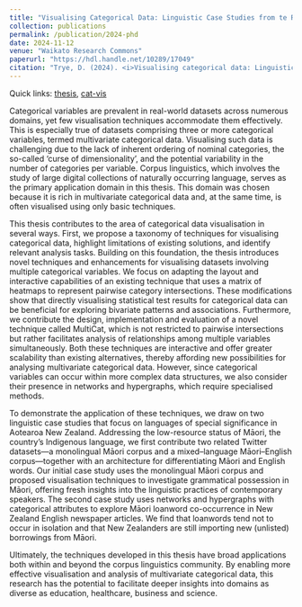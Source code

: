 ```yaml
---
title: "Visualising Categorical Data: Linguistic Case Studies from te Reo Māori and New Zealand English"
collection: publications
permalink: /publication/2024-phd
date: 2024-11-12
venue: "Waikato Research Commons"
paperurl: "https://hdl.handle.net/10289/17049"
citation: "Trye, D. (2024). <i>Visualising categorical data: Linguistic case studies from te Reo Māori and New Zealand English.</i> (Doctoral thesis, The University of Waikato, Hamilton, New Zealand). The University of Waikato."
---
```


Quick links: [thesis](https://hdl.handle.net/10289/17049), [cat-vis](https://cat-vis.github.io/src/)

Categorical variables are prevalent in real-world datasets across numerous domains, yet few visualisation techniques accommodate them effectively. This is especially true of datasets comprising three or more categorical variables, termed multivariate categorical data. Visualising such data is challenging due to the lack of inherent ordering of nominal categories, the so-called ‘curse of dimensionality’, and the potential variability in the number of categories per variable. Corpus linguistics, which involves the study of large digital collections of naturally occurring language, serves as the primary application domain in this thesis. This domain was chosen because it is rich in multivariate categorical data and, at the same time, is often visualised using only basic techniques.

This thesis contributes to the area of categorical data visualisation in several ways. First, we propose a taxonomy of techniques for visualising categorical data, highlight limitations of existing solutions, and identify relevant analysis tasks. Building on this foundation, the thesis introduces novel techniques and enhancements for visualising datasets involving multiple categorical variables. We focus on adapting the layout and interactive capabilities of an existing technique that uses a matrix of heatmaps to represent pairwise category intersections. These modifications show that directly visualising statistical test results for categorical data can be beneficial for exploring bivariate patterns and associations. Furthermore, we contribute the design, implementation and evaluation of a novel technique called MultiCat, which is not restricted to pairwise intersections but rather facilitates analysis of relationships among multiple variables simultaneously. Both these techniques are interactive and offer greater scalability than existing alternatives, thereby affording new possibilities for analysing multivariate categorical data. However, since categorical variables can occur within more complex data structures, we also consider their presence in networks and hypergraphs, which require specialised methods.

To demonstrate the application of these techniques, we draw on two linguistic case studies that focus on languages of special significance in Aotearoa New Zealand. Addressing the low-resource status of Māori, the country’s Indigenous language, we first contribute two related Twitter datasets—a monolingual Māori corpus and a mixed–language Māori–English corpus—together with an architecture for differentiating Māori and English words. Our initial case study uses the monolingual Māori corpus and proposed visualisation techniques to investigate grammatical possession in Māori, offering fresh insights into the linguistic practices of contemporary speakers. The second case study uses networks and hypergraphs with categorical attributes to explore Māori loanword co-occurrence in New Zealand English newspaper articles. We find that loanwords tend not to occur in isolation and that New Zealanders are still importing new (unlisted) borrowings from Māori.

Ultimately, the techniques developed in this thesis have broad applications both within and beyond the corpus linguistics community. By enabling more effective visualisation and analysis of multivariate categorical data, this research has the potential to facilitate deeper insights into domains as diverse as education, healthcare, business and science.